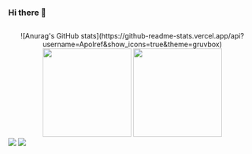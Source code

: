 ### Hi there 👋

##

<div align="center">
  ![Anurag's GitHub stats](https://github-readme-stats.vercel.app/api?username=Apolref&show_icons=true&theme=gruvbox)
  <img height="180em" src="https://github-readme-stats.vercel.app/api?username=Apolref&show_icons=true&theme=dark&include_all_commits=true&count_private=true"/>
  <img height="180em" src="https://github-readme-stats.vercel.app/api/top-langs/?username=Apolref&layout=compact&langs_count=7&theme=dark"/>
</div>

<div>
  <a href = "mailto:alelopfer@usp.br"><img src="https://img.shields.io/badge/-Gmail-%23333?style=for-the-badge&logo=gmail&logoColor=white" target="_blank"></a>
  <a href="https://www.linkedin.com/in/alexandre-lopes-50bb0529a/" target="_blank"><img src="https://img.shields.io/badge/-LinkedIn-%230077B5?style=for-the-badge&logo=linkedin&logoColor=white" target="_blank"></a> 
  </div>
